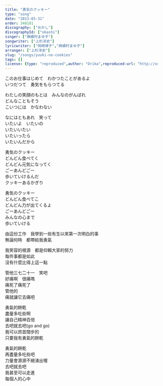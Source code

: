 ```yaml
---
title: "勇気のクッキー"
type: "song"
date: "2013-03-31"
order: 340101
discography: ["おかし"]
discographyId: ["okashi"]
singer: ["麻績村まゆ子"]
songwriter: ["上杉洋史"]
lyricwriter: ["岡崎律子","麻績村まゆ子"]
arranger: ["上杉洋史"]
slug: "/songs/yuuki-no-cookies"
tags: []
license: {type: "reproduced",author: "Orika",reproduced-url: "http://orikamushi.myweb.hinet.net",reproduced-website: "織歌蟲"}
---
```


このお仕事はじめて　わかつたことがあるよ   
いつだつて　勇気をもらつてる   
  
わたしの笑顔のもとは　みんなのがんばれ   
どんなこともそう   
こいつには　かなわない   
  
なにはともあれ　笑って   
いたいよ　いたいの   
いたいいたい   
いたいったら   
いたいんだから   
  
勇気のクッキー   
どんどん食べてく   
どんどん元気になってく   
ごーあんどごー   
歩いていけるんだ   
クッキーあるかぎり   
  
勇気のクッキー   
どんどん食べてこ   
どんどん力が出てくるよ   
ごーあんどごー   
みんなの心まで   
歩いていける   
  
由這份工作　我學到一些有生以來第一次明白的事  
無論何時　都帶給我勇氣  
  
我笑容的根源　都是仰賴大家的努力  
每件事都是如此  
沒有什麼比得上這一點  
  
管他三七二十一　笑吧  
好痛啊　很痛嗎  
痛死了痛死了  
管他的  
痛就讓它去痛吧  
  
勇氣的餅乾  
盡量多吃些啊  
讓自己精神百倍  
去吧就去吧(go and go)  
我可以昂首闊步的  
只要我有勇氣的餅乾  
  
勇氣的餅乾  
再盡量多吃些吧  
力量會源源不絕湧出喔  
去吧就去吧  
我甚至可以走進  
每個人的心中
